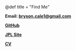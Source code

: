 @def title = "Find Me"

**Email: bryson.cale1@gmail.com**

**[GitHub](https://github.com/astrobc1)**

**[JPL Site](https://science.jpl.nasa.gov/people/bryson-cale/)**

**[CV](../brysoncale_cv_20220612.pdf)**